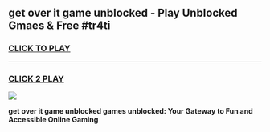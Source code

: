 
## get over it game unblocked - Play Unblocked Gmaes & Free #tr4ti
<h3>
<a href="https://news.freeplayer.one?title=get_over_it_game_unblocked&ref=03M">CLICK TO PLAY</a></h3>
<hr>

<h3>
<a href="https://news.freeplayer.one?title=get_over_it_game_unblocked&ref=03M">CLICK 2 PLAY</a>
  
</h3>

<a href="https://news.freeplayer.one?title=get_over_it_game_unblocked&ref=03M"><img src="https://clearcache.store/games.png"></a>


**get over it game unblocked games unblocked: Your Gateway to Fun and Accessible Online Gaming**
